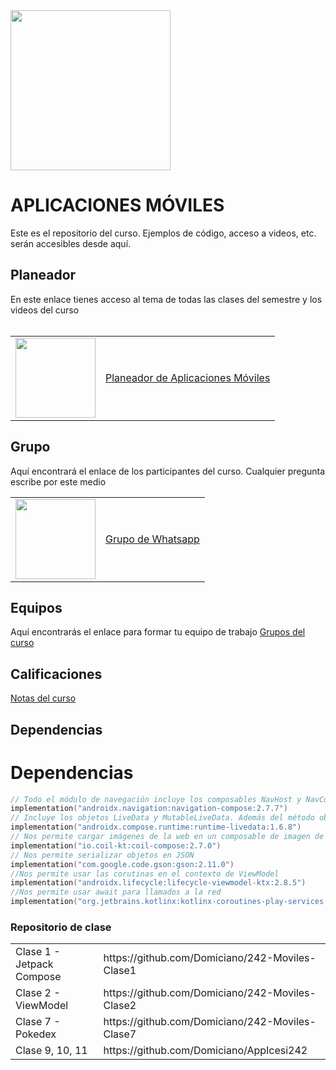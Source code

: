 <img width="256" src="https://www.icesi.edu.co/launiversidad/images/La_universidad/logo_icesi.png">

# APLICACIONES MÓVILES
Este es el repositorio del curso. Ejemplos de código, acceso a videos, etc. serán accesibles desde aquí.


## Planeador
En este enlace tienes acceso al tema de todas las clases del semestre y los videos del curso<br><br>


<table style="border-collapse: collapse; border: none;" border="0">
  <tr>
    <td>
      <a href="https://miro.com/app/board/o9J_l2waJG0=">
        <img src="https://store-images.s-microsoft.com/image/apps.59334.13959754522315136.c4ea2415-8e3c-42bf-8f77-e885eb7c11a1.be6eacf3-e0b4-4478-9abc-47192806c1b5?mode=scale&q=90&h=300&w=300" width="128">
      </a>
    </td>
    <td style="vertical-align: middle;">
      <a href="https://miro.com/app/board/o9J_l2waJG0=">
       Planeador de Aplicaciones Móviles
      </a>
    </td>
  </tr>
</table>

## Grupo
Aquí encontrará el enlace de los participantes del curso. Cualquier pregunta escribe por este medio
<table style="border-collapse: collapse; border: none;" border="0">
  <tr>
    <td>
      <a href="https://miro.com/app/board/o9J_l2waJG0=">
        <img src="https://upload.wikimedia.org/wikipedia/commons/thumb/6/6b/WhatsApp.svg/479px-WhatsApp.svg.png" width="128">
      </a>
    </td>
    <td style="vertical-align: middle;">
      <a href="https://chat.whatsapp.com/ItCC4adoQtaG3BRVoYRaDU">Grupo de Whatsapp</a>
    </td>
  </tr>
</table>

## Equipos
Aquí encontrarás el enlace para formar tu equipo de trabajo
<a href="https://docs.google.com/spreadsheets/d/1DxI8cZeS347uMUgJ3BxUp1snSkLxWV9lzOmIP-SC00g/edit?usp=sharing">Grupos del curso</a>

## Calificaciones
<a href="">Notas del curso</a>

## Dependencias
# Dependencias
```kotlin
// Todo el módulo de navegación incluye los composables NavHost y NavController. También permite instanciar de forma simple ViewModel()
implementation("androidx.navigation:navigation-compose:2.7.7")
// Incluye los objetos LiveData y MutableLiveData. Además del método observeAsState()
implementation("androidx.compose.runtime:runtime-livedata:1.6.8")
// Nos permite cargar imágenes de la web en un composable de imagen de forma asincrónica
implementation("io.coil-kt:coil-compose:2.7.0")
// Nos permite serializar objetos en JSON
implementation("com.google.code.gson:gson:2.11.0")
//Nos permite usar las corutinas en el contexto de ViewModel
implementation("androidx.lifecycle:lifecycle-viewmodel-ktx:2.8.5")
//Nos permite usar await para llamados a la red
implementation("org.jetbrains.kotlinx:kotlinx-coroutines-play-services:1.9.0")
```

### Repositorio de clase
<table style="border-collapse: collapse; border: none;" border="0">
  <tr>
    <td>
      Clase 1 - Jetpack Compose
    </td>
    <td style="vertical-align: middle;">
      https://github.com/Domiciano/242-Moviles-Clase1
    </td>
  </tr>
  <tr>
    <td>
      Clase 2 - ViewModel
    </td>
    <td style="vertical-align: middle;">
      https://github.com/Domiciano/242-Moviles-Clase2
    </td>
  </tr>
  <tr>
    <td>
      Clase 7 - Pokedex  
    </td>
    <td style="vertical-align: middle;">
      https://github.com/Domiciano/242-Moviles-Clase7
    </td>
  </tr>

  
  
  <tr>
    <td>
      Clase 9, 10, 11 
    </td>
    <td style="vertical-align: middle;">
      https://github.com/Domiciano/AppIcesi242
    </td>
  </tr>
</table>




